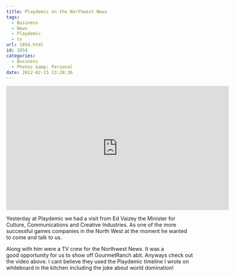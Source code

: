 ```yaml
---
title: Playdemic on the Northwest News
tags:
  - Business
  - News
  - Playdemic
  - tv
url: 1854.html
id: 1854
categories:
  - Business
  - Photos &amp; Personal
date: 2012-02-15 13:20:36
---
```


<iframe width="600" height="335" src="https://www.youtube.com/embed/TjMnDQw4zqI" frameborder="0" allowfullscreen></iframe>

Yesterday at Playdemic we had a visit from Ed Vaizey the Minister for Culture, Communications and Creative Industries. As one of the more successful games companies in the North West at the moment he wanted to come and talk to us.
<!-- more -->
Along with him were a TV crew for the Northwest News. It was a good opportunity for us to show off GourmetRanch abit. Anyways check out the video above. I cant believe they used the Playdemic timeline I wrote on whiteboard in the kitchen including the joke about world domination!